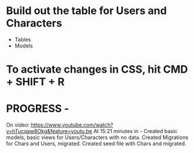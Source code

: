 # Build out the table for Users and Characters
  - Tables
  - Models
  
# To activate changes in CSS, hit CMD + SHIFT + R

# PROGRESS - 
  On video: https://www.youtube.com/watch?v=hTucqaw8Okg&feature=youtu.be
  At 15:21 minutes in
    - Created basic models, basic views for Users/Characters with no data. Created Migrations for Chars and Users, migrated. Created seed file with Chars and migrated.